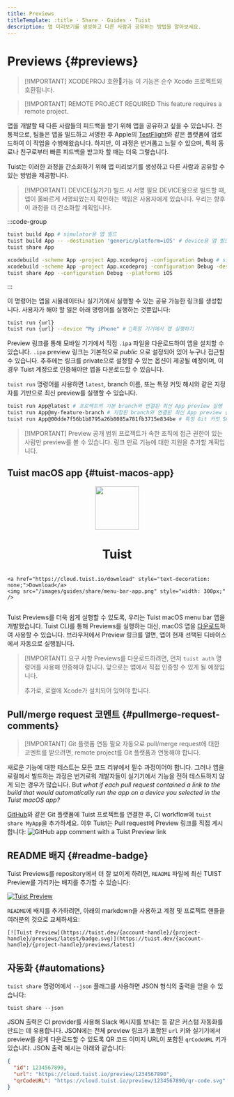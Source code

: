 ```yaml
---
title: Previews
titleTemplate: :title · Share · Guides · Tuist
description: 앱 미리보기를 생성하고 다른 사람과 공유하는 방법을 알아보세요.
---
```


# Previews {#previews}

> [!IMPORTANT] XCODEPROJ 호환가능
> 이 기능은 순수 Xcode 프로젝트와 호환됩니다.

> [!IMPORTANT] REMOTE PROJECT REQUIRED
> This feature requires a <LocalizedLink href="/server/introduction/accounts-and-projects#projects">remote project</LocalizedLink>.

앱을 개발할 때 다른 사람들의 피드백을 받기 위해 앱을 공유하고 싶을 수 있습니다.
전통적으로, 팀들은 앱을 빌드하고 서명한 후 Apple의 [TestFlight](https://developer.apple.com/testflight/)와 같은 플랫폼에 업로드하여 이 작업을 수행해왔습니다.
하지만, 이 과정은 번거롭고 느릴 수 있으며, 특히 동료나 친구로부터 빠른 피드백을 받고자 할 때는 더욱 그렇습니다.

Tuist는 이러한 과정을 간소화하기 위해 앱 미리보기를 생성하고 다른 사람과 공유할 수 있는 방법을 제공합니다.

> [!IMPORTANT] DEVICE(실기기) 빌드 시 서명 필요
> DEVICE용으로 빌드할 때, 앱이 올바르게 서명되었는지 확인하는 책임은 사용자에게 있습니다. 우리는 향후 이 과정을 더 간소화할 계획입니다.

:::code-group

```bash [Tuist Project]
tuist build App # simulator용 앱 빌드
tuist build App -- -destination 'generic/platform=iOS' # device용 앱 빌드
tuist share App
```

```bash [Xcode Project]
xcodebuild -scheme App -project App.xcodeproj -configuration Debug # simulator용 앱 빌드
xcodebuild -scheme App -project App.xcodeproj -configuration Debug -destination 'generic/platform=iOS' # device용 앱 빌드
tuist share App --configuration Debug --platforms iOS
```

:::

이 명령어는 앱을 시뮬레이터나 실기기에서 실행할 수 있는 공유 가능한 링크를 생성합니다. 사용자가 해야 할 일은 아래 명령어를 실행하는 것뿐입니다:

```bash
tuist run {url}
tuist run {url} --device "My iPhone" # 특정 기기에서 앱 실행하기
```

Preview 링크를 통해 모바일 기기에서 직접 `.ipa` 파일을 다운로드하여 앱을 설치할 수 있습니다.
`.ipa` preview 링크는 기본적으로 _public_ 으로 설정되어 있어 누구나 접근할 수 있습니다. 추후에는 링크를 private으로 설정할 수 있는 옵션이 제공될 예정이며, 이 경우 Tuist 계정으로 인증해야만 앱을 다운로드할 수 있습니다.

`tuist run` 명령어를 사용하면 `latest`, branch 이름, 또는 특정 커밋 해시와 같은 지정자를 기반으로 최신 preview를 실행할 수 있습니다.

```bash
tuist run App@latest # 프로젝트의 기본 branch와 연결된 최신 App preview 실행
tuist run App@my-feature-branch # 지정된 branch와 연결된 최신 App preview 실행
tuist run App@00dde7f56b1b8795a26b8085a781fb3715e834be # 특정 Git 커밋 SHA와 연결된 최신 App preview 실행
```

> [!IMPORTANT] Preview 공개 범위
> 프로젝트가 속한 조직에 접근 권한이 있는 사람만 preview를 볼 수 있습니다. 링크 만료 기능에 대한 지원을 추가할 계획입니다.

## Tuist macOS app {#tuist-macos-app}

<div style="display: flex; flex-direction: column; align-items: center;">
    <img src="/public/logo.png" style="height: 100px;" />
    <h1>Tuist</h1>
    
    
    <a href="https://cloud.tuist.io/download" style="text-decoration: none;">Download</a>
    <img src="/images/guides/share/menu-bar-app.png" style="width: 300px;" />
</div>

Tuist Previews를 더욱 쉽게 실행할 수 있도록, 우리는 Tuist macOS menu bar 앱을 개발했습니다. Tuist CLI를 통해 Previews를 실행하는 대신, macOS 앱을 [다운로드](https://cloud.tuist.io/download)하여 사용할 수 있습니다. 브라우저에서 Preview 링크를 열면, 앱이 현재 선택된 디바이스에서 자동으로 실행됩니다.

> [!IMPORTANT] 요구 사항
> Previews를 다운로드하려면, 먼저 `tuist auth` 명령어를 사용해 인증해야 합니다.
> 앞으로는 앱에서 직접 인증할 수 있게 될 예정입니다.
>
> 추가로, 로컬에 Xcode가 설치되어 있어야 합니다.

## Pull/merge request 코멘트 {#pullmerge-request-comments}

> [!IMPORTANT] Git 플랫폼 연동 필요
> 자동으로 pull/merge request에 대한 코멘트를 받으려면, <LocalizedLink href="/server/introduction/accounts-and-projects">remote project</LocalizedLink>를 <LocalizedLink href="/server/introduction/integrations#git-platforms"> Git 플랫폼</LocalizedLink>과 연동해야 합니다.

새로운 기능에 대한 테스트는 모든 코드 리뷰에서 필수 과정이어야 합니다. 그러나 앱을 로컬에서 빌드하는 과정은 번거로워 개발자들이 실기기에서 기능을 전혀 테스트하지 않게 되는 경우가 많습니다. But _what if each pull request contained a link to the build that would automatically run the app on a device you selected in the Tuist macOS app?_

[GitHub](https://github.com)와 같은 Git 플랫폼에 Tuist 프로젝트를 연결한 후, CI workflow에 <LocalizedLink href="/cli/share">`tuist share MyApp`</LocalizedLink>을 추가하세요. 이후 Tuist는 Pull request에 Preview 링크를 직접 게시합니다:
![GitHub app comment with a Tuist Preview link](/images/guides/share/github-app-with-preview.png)

## README 배지 {#readme-badge}

Tuist Previews를 repository에서 더 잘 보이게 하려면, `README` 파일에 최신 TUIST Preview를 가리키는 배지를 추가할 수 있습니다:

[![Tuist Preview](https://tuist.dev/Dimillian/IcySky/previews/latest/badge.svg)](https://tuist.dev/Dimillian/IcySky/previews/latest)

`README`에 배지를 추가하려면, 아래의 markdown을 사용하고 계정 및 프로젝트 핸들을 여러분의 것으로 교체하세요:

```
[![Tuist Preview](https://tuist.dev/{account-handle}/{project-handle}/previews/latest/badge.svg)](https://tuist.dev/{account-handle}/{project-handle}/previews/latest)
```

## 자동화 {#automations}

`tuist share` 명령어에서 `--json` 플래그를 사용하면 JSON 형식의 출력을 얻을 수 있습니다:

```
tuist share --json
```

JSON 출력은 CI provider를 사용해 Slack 메시지를 보내는 등 같은 커스텀 자동화를 만드는 데 유용합니다.
JSON에는 전체 preview 링크가 포함된 `url` 키와 실기기에서 preview를 쉽게 다운로드할 수 있도록 QR 코드 이미지 URL이 포함된 `qrCodeURL` 키가 있습니다. JSON 출력 예시는 아래와 같습니다:

```json
{
  "id": 1234567890,
  "url": "https://cloud.tuist.io/preview/1234567890",
  "qrCodeURL": "https://cloud.tuist.io/preview/1234567890/qr-code.svg"
}
```

